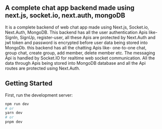 ## A complete chat app backend made using next.js, socket.io, next.auth, mongoDB

It is a complete backend of web chat app made using Next.js, Socket.io, Next.Auth, MongoDB. 
This backend has all the user authentication Apis like- SignIn, SignUp, register-user, all these Apis are protected by Next.Auth and jwt token and password is encrypted before user data being stored into MongoDb.
this backend has all the chatting Apis like- one-to-one chat, group chat, create group, add member, delete member etc. The messaging Api is handled by Socket.IO for realtime web socket communication.
All the data through Apis being stored into MongoDB database and all the Api routes are protected using Next.Auth.

## Getting Started

First, run the development server:

```bash
npm run dev
# or
yarn dev
# or
pnpm dev
```
